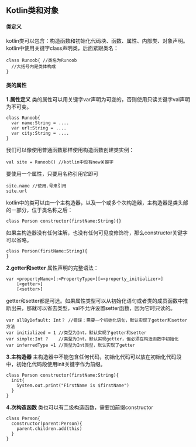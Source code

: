 ## Kotlin类和对象
#### 类定义
kotlin类可以包含：构造函数和初始化代码块、函数、属性、内部类、对象声明。
kotlin中使用关键字class声明类，后面紧跟类名：
```
class Runoob{ //类名为Runoob
  //大括号内是类体构成
}
```
#### 类的属性
**1.属性定义**
类的属性可以用关键字var声明为可变的，否则使用只读关键字val声明为不可变。
```
class Runoob{
  var name:String = ....
  var url:String = ....
  var city:String = ....
}
```
我们可以像使用普通函数那样使用构造函数创建类实例：
```
val site = Runoob() //kotlin中没有new关键字
```
要使用一个属性，只要用名称引用它即可
```
site.name //使用.号来引用
site.url
```
kotlin中的类可以由一个主构造器，以及一个或多个次构造器，主构造器是类头部的一部分，位于类名称之后：
```
class Person constructor(firstName:String){}
```
如果主构造器没有任何注解，也没有任何可见度修饰符，那么constructor关键字可以省略。
```
class Person(firstName:String){
}
```
**2.getter和setter**
属性声明的完整语法：
```
var <propertyName>[:<PropertyType>][=<property_initializer>]
    [<getter>]
    [<setter>]
```
getter和setter都是可选。如果属性类型可以从初始化语句或者类的成员函数中推断出来，那就可以省去类型，val不允许设置setter函数，因为它时只读的。
```
var allByDefault: Int？ //错误：需要一个初始化语句，默认实现了getter和setter方法
var initialized = 1 //类型为Int，默认实现了getter和setter
var simple:Int ?    //类型为Int，默认实现getter，但必须在构造函数中初始化
var inferredType =1 //类型为Int类型，默认实现了getter
```
**3.主构造器**
主构造器中不能包含任何代码，初始化代码可以放在初始化代码段中，初始化代码段使用init关键字作为前缀。
```
class Person constructor(firstName:String){
  init{
    System.out.print("FirstName is $firstName")
  }
}
```
**4.次构造函数**
类也可以有二级构造函数，需要加前缀constructor
```
class Person{
  constructor(parent:Person){
    parent.children.add(this)
  }
}
```
